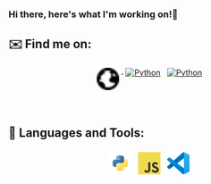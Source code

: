 ### Hi there, here's what I'm working on!👋

<!--
- 🔭 I’m currently working on imporving my python skills.
- 🌱 I’m currently learning cncf certifications cka, ckad, cks.
- 👯 I’m looking to collaborate on opensource and any devops related projects.
- 🤔 I’m looking for help becoming an expert on container security.
- 💬 Ask me about anything related to deployments
- 📫 How to reach me: anthonywilliams314c@gmail.com
- 😄 Pronouns: He/Him
- ⚡ Fun fact: I am also a nurse.
-->

## ✉️ Find me on:
<p align="center">
 <a href="https://github.com/ToneCode/" target="_blank" rel="noopener noreferrer"> <img src="https://raw.githubusercontent.com/iconic/open-iconic/master/svg/globe.svg" alt="Python" height="40" style="vertical-align:top; margin:4px"> </a>
 <a href="https://linkedin.com/in/anthonywilliams314" target="_blank" rel="noopener noreferrer"> <img src="https://cdn.jsdelivr.net/npm/simple-icons@v3/icons/linkedin.svg" alt="Python" height="40" style="vertical-align:top; margin:4px"></a>
 <a href="mailto:anthonywilliams314c@gmail.com"> <img src="https://cdn.jsdelivr.net/npm/simple-icons@v3/icons/gmail.svg" alt="Python" height="40" style="vertical-align:top; margin:4px"></a>
</p>
<br />

## 🧰 Languages and Tools:
<p align="center">
<img src="https://raw.githubusercontent.com/github/explore/80688e429a7d4ef2fca1e82350fe8e3517d3494d/topics/python/python.png" alt="Python" height="40" style="vertical-align:top; margin:4px">
<img src="https://raw.githubusercontent.com/github/explore/80688e429a7d4ef2fca1e82350fe8e3517d3494d/topics/javascript/javascript.png" alt="Javascript" height="40" style="vertical-align:top; margin:4px">
<img src="https://raw.githubusercontent.com/github/explore/80688e429a7d4ef2fca1e82350fe8e3517d3494d/topics/visual-studio-code/visual-studio-code.png" alt="VS Code" height="40" style="vertical-align:top; margin:4px">
</p>

